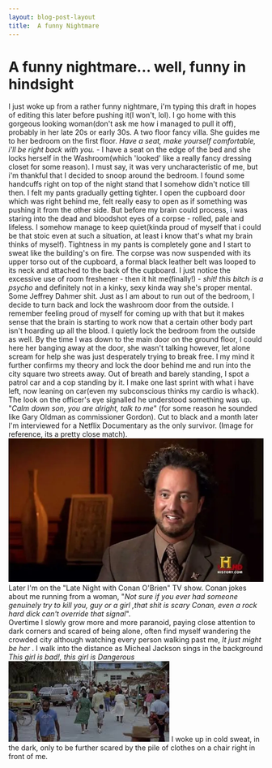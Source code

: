 ```yaml
---
layout: blog-post-layout
title:  A funny Nightmare
---
```

# A funny nightmare... well, funny in hindsight
I just woke up from a rather funny nightmare, i'm typing this draft in hopes of editing this later before pushing it(I won't, lol).
I go home with this gorgeous looking woman(don't ask me how i managed to pull it off), probably in her late 20s or early 30s. A two floor fancy villa. She guides me to her bedroom on the first floor.  *Have a seat, make yourself comfortable, i'll be right back with you.* - I have a seat on the edge of the bed and she locks herself in the Washroom(which 'looked' like a really fancy dressing closet for some reason). I must say, it was very uncharacteristic of me, but i'm thankful that I decided to snoop around the bedroom. I found some handcuffs right on top of the night stand that I somehow didn't notice till then. I felt my pants gradually getting tighter. I open the cupboard door which was right behind me, felt really easy to open as if something was pushing it from the other side. But before my brain could process, i was staring into the dead and bloodshot eyes of a corpse - rolled, pale and lifeless. I somehow manage to keep quiet(kinda proud of myself that i could be that stoic even at such a situation, at least i know that's what my brain thinks of myself). Tightness in my pants is completely gone and I start to sweat like the building's on fire. The corpse was now suspended with its upper torso out of the cupboard, a formal black leather belt was looped to its neck and attached to the back of the cupboard. I just notice the excessive use of room freshener - then it hit me(finally!) - *shit! this bitch is a psycho*  and definitely not in a kinky, sexy kinda way she's proper mental. Some Jeffrey Dahmer shit. Just as I am about to run out of the bedroom, I decide to turn back and lock the washroom door from the outside. I remember feeling proud of myself for coming up with that but it makes sense that the brain is starting to work now that a certain other body part isn't hoarding up all the blood. I quietly lock the bedroom from the outside as well. By the time I was  down to the main door on the ground floor, I could here her banging away at the door, she wasn't talking however, let alone scream for help she was just desperately trying to break free. I my mind it further confirms my theory and lock the door behind me and run into the city square two streets away. Out of breath and barely standing, I spot a patrol car and a cop standing by it. I make one last sprint with what i have left, now leaning on car(even my subconscious thinks my cardio is whack). The look on the officer's eye signalled he understood something was up. "*Calm down son, you are alright, talk to me*" (for some reason he sounded like Gary Oldman as commissioner Gordon). Cut to black and a month later I'm interviewed for a Netflix Documentary as the only survivor. (Image for reference, its a pretty close match).![Aliens](/assets//images/for-blogs/Pasted%20image%2020250114054710.png)
Later I'm on the "Late Night with Conan O'Brien" TV show. Conan jokes about me running from a woman, "*Not sure if you ever had someone genuinely try to kill you, guy or a girl ,that shit is scary Conan, even a rock hard dick can't override that signal*".  
Overtime I slowly grow more and more paranoid, paying close attention to dark corners and scared of being alone, often find myself wandering the crowded city although watching every person walking past me, *It just might be her* . I walk into the distance as Micheal Jackson sings in the background *This girl is bad!, this girl is Dangerous*
![Hannibal Lector](/assets//images/for-blogs/Pasted%20image%2020250114060209.png)
I woke up in cold sweat, in the dark, only to be further scared by the pile of clothes on a chair right in front of me.